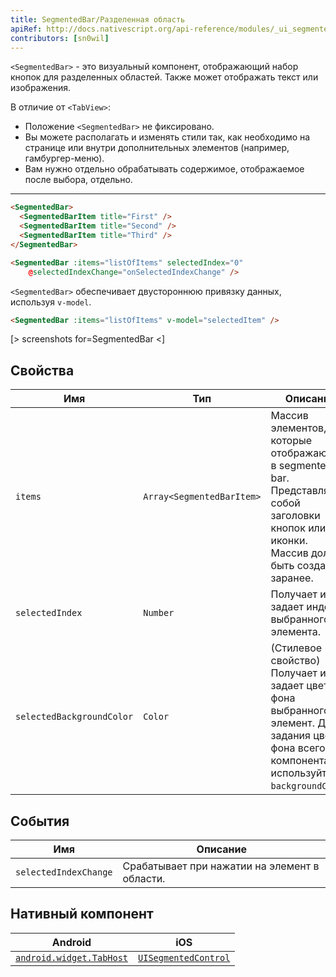 ```yaml
---
title: SegmentedBar/Разделенная область
apiRef: http://docs.nativescript.org/api-reference/modules/_ui_segmented_bar_.html
contributors: [sn0wil]
---
```


`<SegmentedBar>` - это визуальный компонент, отображающий набор кнопок для разделенных областей. Также может отображать текст или изображения.

В отличие от `<TabView>`:
* Положение `<SegmentedBar>` не фиксировано.
* Вы можете располагать и изменять стили так, как необходимо на странице или внутри дополнительных элементов (например, гамбургер-меню).
* Вам нужно отдельно обрабатывать содержимое, отображаемое после выбора, отдельно.

---
```html
<SegmentedBar>
  <SegmentedBarItem title="First" />
  <SegmentedBarItem title="Second" />
  <SegmentedBarItem title="Third" />
</SegmentedBar>
```

```html
<SegmentedBar :items="listOfItems" selectedIndex="0"
    @selectedIndexChange="onSelectedIndexChange" />
```

`<SegmentedBar>` обеспечивает двустороннюю привязку данных, используя `v-model`.

```html
<SegmentedBar :items="listOfItems" v-model="selectedItem" />
```

[> screenshots for=SegmentedBar <]

## Свойства

| Имя | Тип | Описание |
|------|------|-------------|
| `items` | `Array<SegmentedBarItem>` | Массив элементов, которые отображаются в segmented bar. Представляют собой заголовки кнопок или иконки.<br/>Массив должен быть создан заранее. 
| `selectedIndex` | `Number` | Получает или задает индекс выбранного элемента.
| `selectedBackgroundColor` | `Color` | (Стилевое свойство) Получает или задает цвет фона выбранного элемент. Для задания цвета фона всего компонента используйте `backgroundColor`.

## События

| Имя | Описание |
|------|-------------|
| `selectedIndexChange`| Срабатывает при нажатии на элемент в области.

## Нативный компонент

| Android | iOS |
|---------|-----|
| [`android.widget.TabHost`](https://developer.android.com/reference/android/widget/TabHost.html) | [`UISegmentedControl`](https://developer.apple.com/documentation/uikit/uisegmentedcontrol)
